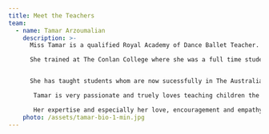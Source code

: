 ```yaml
---
title: Meet the Teachers
team:
  - name: Tamar Arzoumalian
    description: >-
      Miss Tamar is a qualified Royal Academy of Dance Ballet Teacher. 

      She trained at The Conlan College where she was a full time student.  She has been teaching 3 to 18 year olds for over 10 years and is in her 14th year teaching in the Eastern Suburbs.  


      She has taught students whom are now sucessfully in The Australian Ballet and who are also in Germany, Switzerland, Czech Rupublic, Holland and Norway training and pursuing their dreams to become professional dancers world wide.

       Tamar is very passionate and truely loves teaching children the art of Dance and wants to give the children a fun and wonderful experience.

       Her expertise and especially her love, encouragement and empathy for our valuable children. She just wants to give children the opportunity to Dance and have FUN !!!
    photo: /assets/tamar-bio-1-min.jpg
---
```

